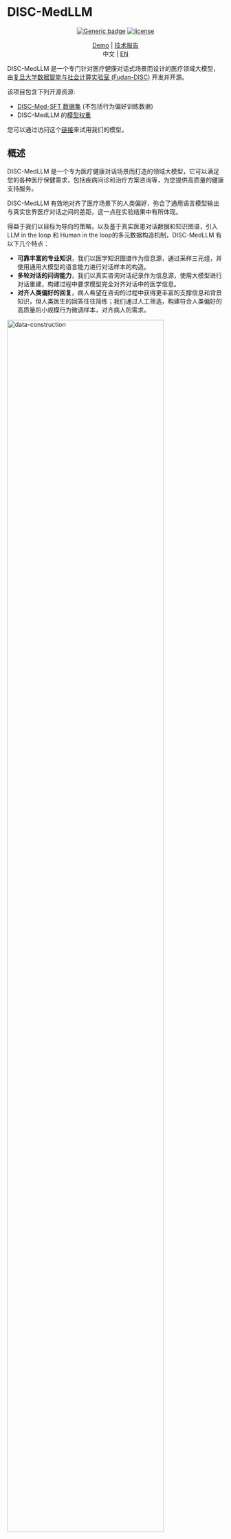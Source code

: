 # DISC-MedLLM

<div align="center">
  
[![Generic badge](https://img.shields.io/badge/🤗-Huggingface%20Repo-green.svg)](https://huggingface.co/Flmc/DISC-MedLLM)
[![license](https://img.shields.io/github/license/modelscope/modelscope.svg)](https://github.com/FudanDISC/DICS-MedLLM/blob/main/LICENSE)
<br>
</div>
<div align="center">

[Demo](http://med.fudan-disc.com) | [技术报告](https://arxiv.org/abs/2308.14346)
<br>
中文 | [EN](https://github.com/FudanDISC/DISC-MedLLM/blob/main/README_EN.md)
</div>
  
DISC-MedLLM 是一个专门针对医疗健康对话式场景而设计的医疗领域大模型，由[复旦大学数据智能与社会计算实验室 (Fudan-DISC)](http://fudan-disc.com) 开发并开源。

该项目包含下列开源资源:
* [DISC-Med-SFT 数据集](https://huggingface.co/datasets/Flmc/DISC-Med-SFT) (不包括行为偏好训练数据)
* DISC-MedLLM 的[模型权重](https://huggingface.co/Flmc/DISC-MedLLM)

您可以通过访问这个[链接](http://med.fudan-disc.com)来试用我们的模型。

## 概述

DISC-MedLLM 是一个专为医疗健康对话场景而打造的领域大模型，它可以满足您的各种医疗保健需求，包括疾病问诊和治疗方案咨询等，为您提供高质量的健康支持服务。

DISC-MedLLM 有效地对齐了医疗场景下的人类偏好，弥合了通用语言模型输出与真实世界医疗对话之间的差距，这一点在实验结果中有所体现。

得益于我们以目标为导向的策略，以及基于真实医患对话数据和知识图谱，引入LLM in the loop 和 Human in the loop的多元数据构造机制，DISC-MedLLM 有以下几个特点：

* **可靠丰富的专业知识**，我们以医学知识图谱作为信息源，通过采样三元组，并使用通用大模型的语言能力进行对话样本的构造。
* **多轮对话的问询能力**，我们以真实咨询对话纪录作为信息源，使用大模型进行对话重建，构建过程中要求模型完全对齐对话中的医学信息。
* **对齐人类偏好的回复**，病人希望在咨询的过程中获得更丰富的支撑信息和背景知识，但人类医生的回答往往简练；我们通过人工筛选，构建符合人类偏好的高质量的小规模行为微调样本，对齐病人的需求。

<img src="https://github.com/FudanDISC/DISC-MedLLM/blob/main/images/data_construction.png" alt="data-construction" width="85%"/>

## 模型效果演示
### 疾病问诊
<img src="https://github.com/FudanDISC/DISC-MedLLM/blob/main/images/consultation.gif" alt="sample1" width="60%"/>

### 治疗方案咨询
<img src="https://github.com/FudanDISC/DISC-MedLLM/blob/main/images/advice.gif" alt="sample2" width="60%"/>

## 数据集

为了训练 DISC-MedLLM ，我们构建了一个高质量的数据集，命名为 DISC-Med-SFT，其中包含了超过47万个衍生于现有的医疗数据集重新构建得到的样本。我们采用了目标导向的策略，通过对于精心选择的几个数据源进行重构来得到SFT数据集。这些数据的作用在于帮助模型学习医疗领域知识，将行为模式与人类偏好对齐，并对齐真实世界在线医疗对话的分布情况。

<!-- <style type="text/css">
.tg  {border-collapse:collapse;border-spacing:0;}
.tg td{border-color:black;border-style:solid;border-width:1px;font-family:Arial, sans-serif;font-size:14px;
  overflow:hidden;padding:10px 5px;word-break:normal;}
.tg th{border-color:black;border-style:solid;border-width:1px;font-family:Arial, sans-serif;font-size:14px;
  font-weight:normal;overflow:hidden;padding:10px 5px;word-break:normal;}
.tg .tg-9wq8{border-color:inherit;text-align:center;vertical-align:middle}
.tg .tg-c3ow{border-color:inherit;text-align:center;vertical-align:top}
</style> -->
<table class="tg" style="undefined;table-layout: fixed; width: 442px">
<colgroup>
<col style="width: 204.428571px">
<col style="width: 135.428571px">
<col style="width: 102.428571px">
</colgroup>
<thead>
  <tr>
    <th class="tg-9wq8" rowspan="2"><br>数据集</th>
    <th class="tg-9wq8" rowspan="2"><br>数据来源</th>
    <th class="tg-9wq8" rowspan="2"><br>样本量</th>
  </tr>
  <tr>
  </tr>
</thead>
<tbody>
  <tr>
    <td class="tg-9wq8" rowspan="2">重构AI医患对话</td>
    <td class="tg-9wq8">MedDialog</td>
    <td class="tg-9wq8">400k</td>
  </tr>
  <tr>
    <td class="tg-9wq8">cMedQA2</td>
    <td class="tg-c3ow">20k</td>
  </tr>
  <tr>
    <td class="tg-c3ow">知识图谱问答对</td>
    <td class="tg-9wq8">CMeKG</td>
    <td class="tg-9wq8">50k</td>
  </tr>
  <tr>
    <td class="tg-c3ow">行为偏好数据集</td>
    <td class="tg-9wq8">人为筛选</td>
    <td class="tg-9wq8">2k</td>
  </tr>
  <tr>
    <td class="tg-9wq8" rowspan="3">其他</td>
    <td class="tg-c3ow">MedMCQA</td>
    <td class="tg-c3ow">8k</td>
  </tr>
  <tr>
    <td class="tg-c3ow">MOSS-SFT</td>
    <td class="tg-c3ow">33k</td>
  </tr>
  <tr>
    <td class="tg-c3ow">Alpaca-GPT4-zh</td>
    <td class="tg-c3ow">1k</td>
  </tr>
</tbody>
</table>


<br>


### 下载

我们总共发布了近47万条训练数据，其中包括重构AI医患对话和知识图谱问答对。您可以访问这个[链接](https://huggingface.co/datasets/Flmc/DISC-Med-SFT)下载数据集。

<br>


## 部署

当前版本的 DISC-MedLLM 是基于[Baichuan-13B-Base](https://github.com/baichuan-inc/Baichuan-13B)训练得到的。您可以直接从 [Hugging Face](https://huggingface.co/Flmc/DISC-MedLLM) 上下载我们的模型权重，或者根据下列代码样例中的方式自动获取。

首先，您需要安装项目的依赖环境。
```shell
pip install -r requirements.txt
```

### 利用Hugging Face的transformers模块来进行推理
```python
>>> import torch
>>> from transformers import AutoModelForCausalLM, AutoTokenizer
>>> from transformers.generation.utils import GenerationConfig
>>> tokenizer = AutoTokenizer.from_pretrained("Flmc/DISC-MedLLM", use_fast=False, trust_remote_code=True)
>>> model = AutoModelForCausalLM.from_pretrained("Flmc/DISC-MedLLM", device_map="auto", torch_dtype=torch.float16, trust_remote_code=True)
>>> model.generation_config = GenerationConfig.from_pretrained("Flmc/DISC-MedLLM")
>>> messages = []
>>> messages.append({"role": "user", "content": "我感觉自己颈椎非常不舒服，每天睡醒都会头痛"})
>>> response = model.chat(tokenizer, messages)
>>> print(response)
```

### 运行命令行Demo
```shell
python cli_demo.py
```
### 运行网页版Demo
```shell
streamlit run web_demo.py --server.port 8888
```

此外，由于目前版本的 DISC-MedLLM 是以 Baichuan-13B 作为基座的，您可以参考 [Baichuan-13B 项目](https://github.com/baichuan-inc/Baichuan-13B)的介绍来进行 int8 或 int4 量化推理部署。然而需要注意的是，使用模型量化可能会导致性能的下降。
<br>

## 对模型进行微调
您可以使用与我们的数据集结构相同的数据对我们的模型进行微调。我们的训练代码在 [Firefly](https://github.com/yangjianxin1/Firefly) 的基础上进行了修改，使用了不同的数据结构和对话格式。这里我们只提供全参数微调的代码：
```shell
deepspeed --num_gpus={num_gpus} ./train/train.py --train_args_file ./train/train_args/sft.json
```
> 请您在开始进行模型训练前检查 `sft.json` 中的设置。

<br>如果您想使用其他训练代码来微调我们的模型，请使用如下对话格式。
```shell
<\b><$user_token>content<$assistant_token>content<\s><$user_token>content ...
```
我们使用的 `user_token` 和 `assistant_token` 分别为 `195` and `196`，这和 Baichuan-13B-Chat 是相同的。

## 模型评测
<!-- We compare our model with three general-purpose LLMs and two conversational Chinese medical domain LLMs. Specifically, these are GPT-3.5 and GPT-4 from OpenAI, the aligned conversational version of our backbone model Baichuan-13B-Base, Baichuan-13B-Chat, and the open-source Chinese conversational medical model HuatuoGPT-13B (trained from Ziya-Llama-13B) and BianQue-2. Our evaluation approach encompasses two key dimensions: an assessment of conversational aptitude using GPT-4 as a reference judge, and a comprehensive benchmark evaluation. -->

我们从两个角度评估了模型的性能，包括在单轮QA问题中提供准确答案的能力以及在多轮对话中完成系统性问诊、解决咨询需求的能力。

* 在单轮对话评测中，我们构建了一个基准测试数据集，其中包含从两个公开医疗数据集中收集的多项选择题，并评估模型回答的准确性。
* 对于多轮对话评测，我们首先构建了一些高质量的诊疗对话案例，然后让 GPT-3.5 扮演这些案例中的患者角色，并与扮演医生角色的模型进行对话。我们利用 GPT-4 来评估整段每段对话的**主动性**、**准确性**, **帮助性**和**语言质量**。

您可以在 `eval/` 目录下查看测试数据集、各个模型生成的对话结果以及 GPT-4 提供的打分结果。<br>

### 单轮QA评测
我们在评测中选用了 [MLEC-QA](https://github.com/Judenpech/MLEC-QA) 和考研306（西医综合）的单项选择题。
<!-- The MLEC-QA contains questions from the China NMLEC, categorized into Clinic, Stomatology, Public Health, Traditional Chinese Medicine, and Integrated Traditional Chinese and Western Medicine. We selected 1,362 questions (10% of the test set) for evaluation. From Western Medicine 306, we used a combined 270 questions from 2020 and 2021. Our study involved both zero-shot and few-shot approaches, with examples from MLEC-QA's validation set and 2019 Western Medicine 306 questions for the few-shot samples. -->

#### Few-shot  

| 模型             | MLEC-QA 临床 | MLEC-QA 中西医结合 | MLEC-QA 公共卫生 | MLEC-QA 口腔 | MLEC-QA 中医 | 考研306西医综合 | 平均 |
|-------------------|----------------|-------------|----------------------|---------------------|------------|----------|---------|
| GPT-3.5           | 58.63          | 45.9        | 53.51                | 51.52               | 43.47      | 44.81    | 49.64   |
| Baichuan-13b-Chat| 31.25          | 37.69       | 28.65                | 27.27               | 29.77      | 24.81    | 29.91   |
| Huatuo(13B)        | 31.85          | 25          | 32.43                | 32.95               | 26.54      | 24.44    | 28.87   |
| DISC-MedLLM        | 44.64          | 41.42       | 41.62                | 38.26               | 39.48      | 33.33    | 39.79   |

#### Zero-shot

| 模型             | MLEC-QA 临床 | MLEC-QA 中西医结合 | MLEC-QA 公共卫生 | MLEC-QA 口腔 | MLEC-QA 中医 | 考研306西医综合 | 平均 |
|-------------------|----------------|-------------|----------------------|---------------------|------------|----------|---------|
| GPT-3.5           | 47.32          | 33.96       | 48.11                | 39.77               | 38.83      | 33.33    | 40.22   |
| Baichuan-13b-Chat| 44.05          | 43.28       | 39.92                | 31.06               | 41.42      | 32.22    | 38.66   |
| Huatuo(13B)        | 27.38          | 21.64       | 25.95                | 25.76               | 24.92      | 20.37    | 24.34   |
| DISC-MedLLM        | 44.64          | 37.31       | 35.68                | 34.85               | 41.75      | 31.11    | 37.56   |

<!-- GPT-3.5 clearly outperformed others in the multiple-choice assessment, while our model achieved a strong second place in few-shot scenarios. In zero-shot scenarios, it followed closely behind Baichuan-13B-Chat, securing the third spot. These results highlight the current priority gap in performance for conversational medical models on knowledge-intensive tests like multiple-choice questions. -->

### 多轮对话能力评测
我们的评测基于三个不同的数据集：Chinese Medical Benchmark ([CMB-Clin](https://github.com/FreedomIntelligence/CMB))、Chinese Medical Dialogue Dataset ([CMD](https://github.com/UCSD-AI4H/Medical-Dialogue-System)) 和 Chinese Medical Intent Dataset ([CMID](https://github.com/IMU-MachineLearningSXD/CMID))，其中 CMB-Clin 模拟了现实世界的问诊过程，而 CMD 和 CMID 则分别着重从科室专业性和用户意图的角度进行评估。 <br>

<!-- Within this framework, The Evaluation of the dialogues is based on four criteria: Proactivity, Accuracy, Helpfulness, and Linguistic Quality.

1. Proactivity: The doctor can proactively and clearly request the patient to provide more information about the symptoms, physical examination results, and medical history when the information is insufficient, actively guiding the patient through the consultation process. 
2. Accuracy: The diagnosis or advice the doctor provides is accurate and has no factual errors. Conclusions are not made arbitrarily.
3. Helpfulness: The doctor's responses provide the patient with clear, instructive, and practical assistance, specifically addressing the patient's concerns.
4. Linguistic Quality: The conversation is logical. The doctor correctly understands the patient's semantics, and the expression is smooth and natural. -->

#### CMB-clin数据集的评测结果:
| **模型**              | **主动性** | **准确性** | **帮助性** | **语言质量** | **平均** |
|------------------------|-----------------|--------------|-----------------|------------------------|-------------|
| **GPT3.5**             | 4.30            | 4.53         | 4.55            | 5.00                   | 4.60        |
| **GPT4**               | 4.15            | 4.70         | 4.75            | 4.96                   | 4.64        |
| **Baichuan-13b-Caht**  | 4.30            | 4.58         | 4.73            | 4.95                   | 4.64        |
| **BianQue-2**          | 3.97            | 4.36         | 4.37            | 4.81                   | 4.38        |
| **Huatuo(13B)**        | 4.40            | 4.62         | 4.74            | 4.96                   | 4.68        |
| **DISC-MedLLM**        | 4.64            | 4.47         | 4.66            | 4.99                   | 4.69        |

#### CMD数据集的评测结果
<img src="https://github.com/FudanDISC/DISC-MedLLM/blob/main/images/cmd.png" alt="cmd" width="75%"/>

#### CMID数据集的评测结果
<img src="https://github.com/FudanDISC/DISC-MedLLM/blob/main/images/cmid.png" alt="cmid" width="75%"/>



## 致谢
本项目基于如下开源项目展开，在此对相关项目和开发人员表示诚挚的感谢：

- [**MedDialog**](https://github.com/UCSD-AI4H/Medical-Dialogue-System)

- [**cMeKG**](https://github.com/king-yyf/CMeKG_tools)

- [**cMedQA**](https://github.com/zhangsheng93/cMedQA2)

- [**Baichuan-13B**](https://github.com/baichuan-inc/Baichuan-13B)

- [**FireFly**](https://github.com/yangjianxin1/Firefly)

同样感谢其他限于篇幅未能列举的为本项目提供了重要帮助的工作。

## 声明
由于语言模型固有的局限性，我们无法保证 DISC-MedLLM 模型所生成的信息的准确性或可靠性。该模型仅为个人和学术团体的研究和测试而设计。我们敦促用户以批判性的眼光对模型输出的任何信息或医疗建议进行评估，并且强烈建议不要盲目信任此类信息结果。我们不对因使用该模型所引发的任何问题、风险或不良后果承担责任。

## 引用
如果我们的工作有帮助到您的研究，请引用我们：
```angular2
@misc{bao2023discmedllm,
      title={DISC-MedLLM: Bridging General Large Language Models and Real-World Medical Consultation}, 
      author={Zhijie Bao and Wei Chen and Shengze Xiao and Kuang Ren and Jiaao Wu and Cheng Zhong and Jiajie Peng and Xuanjing Huang and Zhongyu Wei},
      year={2023},
      eprint={2308.14346},
      archivePrefix={arXiv},
      primaryClass={cs.CL}
}
```

## Star History

<picture>
    <source media="(prefers-color-scheme: dark)" srcset="https://api.star-history.com/svg?repos=FudanDISC/DISC-MedLLM&type=Date&theme=dark" />
    <source media="(prefers-color-scheme: light)" srcset="https://api.star-history.com/svg?repos=FudanDISC/DISC-MedLLM&type=Date" />
    <img alt="Star History Chart" src="https://api.star-history.com/svg?repos=FudanDISC/DISC-MedLLM&type=Date" />
</picture>

